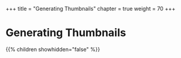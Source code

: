 +++
title = "Generating Thumbnails"
chapter = true
weight = 70
+++

# Generating Thumbnails

{{% children showhidden="false" %}}


